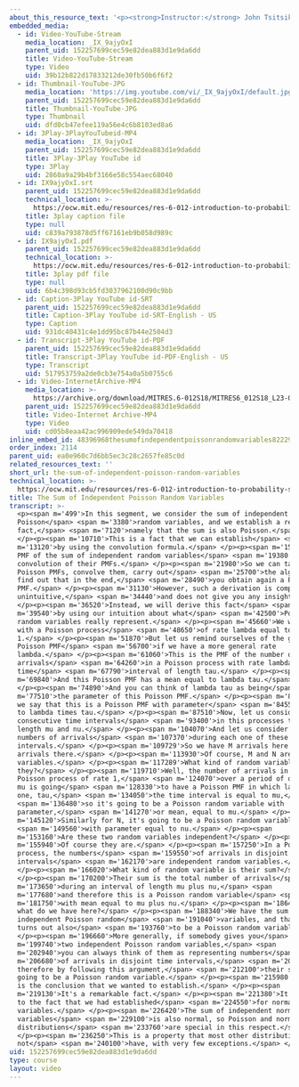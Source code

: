 ```yaml
---
about_this_resource_text: '<p><strong>Instructor:</strong> John Tsitsiklis</p>'
embedded_media:
  - id: Video-YouTube-Stream
    media_location: _IX_9ajyOxI
    parent_uid: 152257699cec59e82dea883d1e9da6dd
    title: Video-YouTube-Stream
    type: Video
    uid: 39b12b822d17833212de30fb50b6f6f2
  - id: Thumbnail-YouTube-JPG
    media_location: 'https://img.youtube.com/vi/_IX_9ajyOxI/default.jpg'
    parent_uid: 152257699cec59e82dea883d1e9da6dd
    title: Thumbnail-YouTube-JPG
    type: Thumbnail
    uid: dfd0cb47efee119a56e4c6b8103ed8a6
  - id: 3Play-3PlayYouTubeid-MP4
    media_location: _IX_9ajyOxI
    parent_uid: 152257699cec59e82dea883d1e9da6dd
    title: 3Play-3Play YouTube id
    type: 3Play
    uid: 2860a9a29b4bf3166e58c554aec68040
  - id: IX9ajyOxI.srt
    parent_uid: 152257699cec59e82dea883d1e9da6dd
    technical_location: >-
      https://ocw.mit.edu/resources/res-6-012-introduction-to-probability-spring-2018/part-iii-random-processes/the-sum-of-independent-poisson-random-variables/IX9ajyOxI.srt
    title: 3play caption file
    type: null
    uid: c839a793878d5ff67161eb9b058d989c
  - id: IX9ajyOxI.pdf
    parent_uid: 152257699cec59e82dea883d1e9da6dd
    technical_location: >-
      https://ocw.mit.edu/resources/res-6-012-introduction-to-probability-spring-2018/part-iii-random-processes/the-sum-of-independent-poisson-random-variables/IX9ajyOxI.pdf
    title: 3play pdf file
    type: null
    uid: 6b4c398d93cb5fd3037962100d90c9bb
  - id: Caption-3Play YouTube id-SRT
    parent_uid: 152257699cec59e82dea883d1e9da6dd
    title: Caption-3Play YouTube id-SRT-English - US
    type: Caption
    uid: 931dc40431c4e1dd95bc87b44e2504d3
  - id: Transcript-3Play YouTube id-PDF
    parent_uid: 152257699cec59e82dea883d1e9da6dd
    title: Transcript-3Play YouTube id-PDF-English - US
    type: Transcript
    uid: 517953759a2de0cb3e754a0a5b0755c6
  - id: Video-InternetArchive-MP4
    media_location: >-
      https://archive.org/download/MITRES.6-012S18/MITRES6_012S18_L23-02_300k.mp4
    parent_uid: 152257699cec59e82dea883d1e9da6dd
    title: Video-Internet Archive-MP4
    type: Video
    uid: cd05b8eaa42ac996909ede549da70418
inline_embed_id: 48396968thesumofindependentpoissonrandomvariables82229201
order_index: 2114
parent_uid: ea0e960c7d6bb5ec3c28c2657fe85c0d
related_resources_text: ''
short_url: the-sum-of-independent-poisson-random-variables
technical_location: >-
  https://ocw.mit.edu/resources/res-6-012-introduction-to-probability-spring-2018/part-iii-random-processes/the-sum-of-independent-poisson-random-variables
title: The Sum of Independent Poisson Random Variables
transcript: >-
  <p><span m='499'>In this segment, we consider the sum of independent
  Poisson</span> <span m='3380'>random variables, and we establish a remarkable
  fact,</span> <span m='7120'>namely that the sum is also Poisson.</span>
  </p><p><span m='10710'>This is a fact that we can establish</span> <span
  m='13120'>by using the convolution formula.</span> </p><p><span m='15630'>The
  PMF of the sum of independent random variables</span> <span m='19380'>is the
  convolution of their PMFs.</span> </p><p><span m='21980'>So we can take two
  Poisson PMFs, convolve them, carry out</span> <span m='25700'>the algebra, and
  find out that in the end,</span> <span m='28490'>you obtain again a Poisson
  PMF.</span> </p><p><span m='31130'>However, such a derivation is completely
  unintuitive,</span> <span m='34440'>and does not give you any insight.</span>
  </p><p><span m='36520'>Instead, we will derive this fact</span> <span
  m='39540'>by using our intuition about what</span> <span m='42500'>Poisson
  random variables really represent.</span> </p><p><span m='45660'>We will work
  with a Poisson process</span> <span m='48650'>of rate lambda equal to
  1.</span> </p><p><span m='51870'>But let us remind ourselves of the general
  Poisson PMF</span> <span m='56700'>if we have a more general rate
  lambda.</span> </p><p><span m='61060'>This is the PMF of the number of
  arrivals</span> <span m='64260'>in a Poisson process with rate lambda during a
  time</span> <span m='67790'>interval of length tau.</span> </p><p><span
  m='69840'>And this Poisson PMF has a mean equal to lambda tau.</span>
  </p><p><span m='74890'>And you can think of lambda tau as being</span> <span
  m='77510'>the parameter of this Poisson PMF.</span> </p><p><span m='80480'>So
  we say that this is a Poisson PMF with parameter</span> <span m='84550'>equal
  to lambda times tau.</span> </p><p><span m='87510'>Now, let us consider two
  consecutive time intervals</span> <span m='93400'>in this processes that have
  length mu and nu.</span> </p><p><span m='104070'>And let us consider the
  numbers of arrivals</span> <span m='107370'>during each one of these
  intervals.</span> </p><p><span m='109729'>So we have M arrivals here and N
  arrivals there.</span> </p><p><span m='113930'>Of course, M and N are random
  variables.</span> </p><p><span m='117289'>What kind of random variables are
  they?</span> </p><p><span m='119710'>Well, the number of arrivals in the
  Poisson process of rate 1,</span> <span m='124070'>over a period of duration
  mu is going</span> <span m='128330'>to have a Poisson PMF in which lambda is
  one, tau,</span> <span m='134050'>the time interval is equal to mu,</span>
  <span m='136480'>so it's going to be a Poisson random variable with
  parameter,</span> <span m='141270'>or mean, equal to mu.</span> </p><p><span
  m='145120'>Similarly for N, it's going to be a Poisson random variable</span>
  <span m='149560'>with parameter equal to nu.</span> </p><p><span
  m='153160'>Are these two random variables independent?</span> </p><p><span
  m='155940'>Of course they are.</span> </p><p><span m='157250'>In a Poisson
  process, the numbers</span> <span m='159550'>of arrivals in disjoint time
  intervals</span> <span m='162170'>are independent random variables.</span>
  </p><p><span m='166020'>What kind of random variable is their sum?</span>
  </p><p><span m='170200'>Their sum is the total number of arrivals</span> <span
  m='173650'>during an interval of length mu plus nu,</span> <span
  m='177680'>and therefore this is a Poisson random variable</span> <span
  m='181750'>with mean equal to mu plus nu.</span> </p><p><span m='186440'>So,
  what do we have here?</span> </p><p><span m='188340'>We have the sum of two
  independent Poisson random</span> <span m='191040'>variables, and that sum
  turns out also</span> <span m='193760'>to be a Poisson random variable.</span>
  </p><p><span m='196660'>More generally, if somebody gives you</span> <span
  m='199740'>two independent Poisson random variables,</span> <span
  m='202940'>you can always think of them as representing numbers</span> <span
  m='206680'>of arrivals in disjoint time intervals,</span> <span m='209480'>and
  therefore by following this argument,</span> <span m='212100'>their sum is
  going to be a Poisson random variable.</span> </p><p><span m='215980'>And this
  is the conclusion that we wanted to establish.</span> </p><p><span
  m='219130'>It's a remarkable fact.</span> </p><p><span m='221380'>It's similar
  to the fact that we had established</span> <span m='224550'>for normal random
  variables.</span> </p><p><span m='226420'>The sum of independent normal random
  variables</span> <span m='229100'>is also normal, so Poisson and normal
  distributions</span> <span m='233760'>are special in this respect.</span>
  </p><p><span m='236250'>This is a property that most other distributions do
  not</span> <span m='240100'>have, with very few exceptions.</span> </p>
uid: 152257699cec59e82dea883d1e9da6dd
type: course
layout: video
---
```

